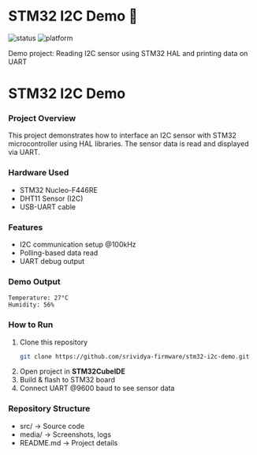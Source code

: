 # STM32 I2C Demo 🚀
![status](https://img.shields.io/badge/status-demo-green)
![platform](https://img.shields.io/badge/platform-STM32-blue)

Demo project: Reading I2C sensor using STM32 HAL and printing data on UART

# STM32 I2C Demo

### Project Overview  
This project demonstrates how to interface an I2C sensor with STM32 microcontroller using HAL libraries. The sensor data is read and displayed via UART.

### Hardware Used  
- STM32 Nucleo-F446RE  
- DHT11 Sensor (I2C)  
- USB-UART cable  

### Features  
- I2C communication setup @100kHz  
- Polling-based data read  
- UART debug output  

### Demo Output  
```
Temperature: 27°C  
Humidity: 56%  
```
### How to Run
1. Clone this repository  
   ```bash
   git clone https://github.com/srividya-firmware/stm32-i2c-demo.git
   ```
2. Open project in **STM32CubeIDE**  
3. Build & flash to STM32 board  
4. Connect UART @9600 baud to see sensor data  

### Repository Structure
- src/ → Source code  
- media/ → Screenshots, logs  
- README.md → Project details  
